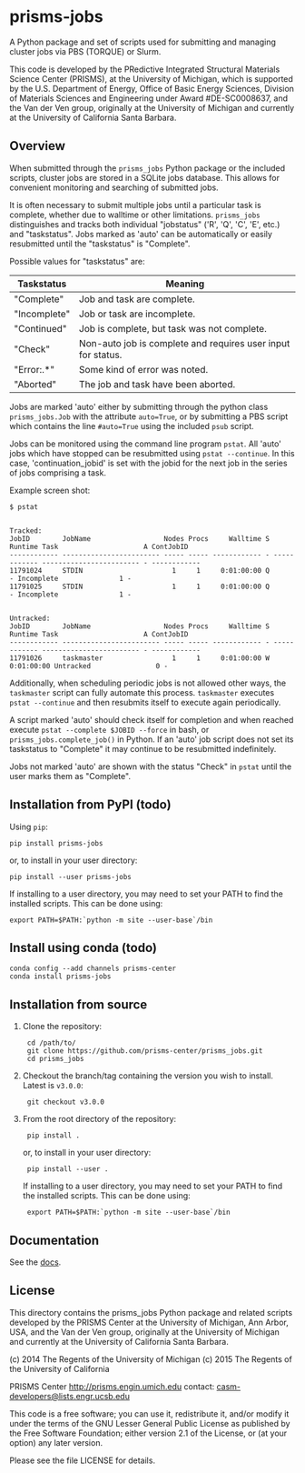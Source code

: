 prisms-jobs
===========

A Python package and set of scripts used for submitting and managing 
cluster jobs via PBS (TORQUE) or Slurm. 

This code is developed by the PRedictive Integrated Structural Materials Science Center (PRISMS), at the University of Michigan, which is supported by the U.S. Department of Energy, Office of Basic Energy Sciences, Division of Materials Sciences and Engineering under Award #DE-SC0008637, and the Van der Ven group, originally at the University of Michigan and 
currently at the University of California Santa Barbara.


## Overview

When submitted through the ``prisms_jobs`` Python package or the included scripts, 
cluster jobs are stored in a SQLite jobs database. This allows for convenient 
monitoring and searching of submitted jobs. 

It is often necessary to submit multiple jobs until a particular task is complete,
whether due to walltime or other limitations. ``prisms_jobs`` distinguishes and 
tracks both individual "jobstatus" ('R', 'Q', 'C', 'E', etc.) and "taskstatus".
Jobs marked as 'auto' can be automatically or easily resubmitted until the 
"taskstatus" is "Complete".

Possible values for "taskstatus" are:

| Taskstatus | Meaning                                                     |
|------------|-------------------------------------------------------------|
|"Complete"  |Job and task are complete.                                   |
|"Incomplete"|Job or task are incomplete.                                  |
|"Continued" |Job is complete, but task was not complete.                  |
|"Check"     |Non-auto job is complete and requires user input for status. |
|"Error:.*"  |Some kind of error was noted.                                |
|"Aborted"   |The job and task have been aborted.                          |


Jobs are marked 'auto' either by submitting through the python class ``prisms_jobs.Job`` 
with the attribute ``auto=True``, or by submitting a PBS script which contains 
the line ``#auto=True`` using the included ``psub`` script.  

Jobs can be monitored using the command line program ``pstat``. All 'auto' jobs 
which have stopped can be resubmitted using ``pstat --continue``. In this case, 
'continuation_jobid' is set with the jobid for the next job in the series of jobs
comprising a task.

Example screen shot:

    $ pstat


    Tracked:
    JobID        JobName                  Nodes Procs     Walltime S      Runtime Task                     A ContJobID   
    ------------ ------------------------ ----- ----- ------------ - ------------ ------------------------ - ------------
    11791024     STDIN                      1     1     0:01:00:00 Q            - Incomplete               1 -           
    11791025     STDIN                      1     1     0:01:00:00 Q            - Incomplete               1 -           


    Untracked:
    JobID        JobName                  Nodes Procs     Walltime S      Runtime Task                     A ContJobID   
    ------------ ------------------------ ----- ----- ------------ - ------------ ------------------------ - ------------
    11791026     taskmaster                 1     1     0:01:00:00 W   0:01:00:00 Untracked                0 -           

Additionally, when scheduling periodic jobs is not allowed other ways, the 
``taskmaster`` script can fully automate this process. ``taskmaster`` executes 
``pstat --continue`` and then resubmits itself to execute again periodically.

A script marked 'auto' should check itself for completion and when reached execute 
``pstat --complete $JOBID --force`` in bash, or ``prisms_jobs.complete_job()`` in Python. If an 'auto' job script does not set its taskstatus to "Complete" it may continue 
to be resubmitted indefinitely.    

Jobs not marked 'auto' are shown with the status "Check" in ``pstat`` until the user 
marks them as "Complete".


## Installation from PyPI (todo)

Using ``pip``:

    pip install prisms-jobs

or, to install in your user directory:
   
   	pip install --user prisms-jobs
   
If installing to a user directory, you may need to set your PATH to find the installed scripts. This can be done using:
   
   	export PATH=$PATH:`python -m site --user-base`/bin


## Install using conda (todo)

    conda config --add channels prisms-center
    conda install prisms-jobs


## Installation from source

1. Clone the repository:

        cd /path/to/
        git clone https://github.com/prisms-center/prisms_jobs.git
        cd prisms_jobs

2. Checkout the branch/tag containing the version you wish to install. Latest is ``v3.0.0``:

        git checkout v3.0.0

2. From the root directory of the repository:

        pip install .
   
   or, to install in your user directory:
   
   		pip install --user .
   
   If installing to a user directory, you may need to set your PATH to find the installed scripts. This can be done using:
   
   		export PATH=$PATH:`python -m site --user-base`/bin


## Documentation

See the [docs](https://prisms-center.github.io/prisms_jobs_docs/).


## License

This directory contains the prisms_jobs Python package and related scripts developed 
by the PRISMS Center at the University of Michigan, Ann Arbor, USA, and
the Van der Ven group, originally at the University of Michigan and 
currently at the University of California Santa Barbara.

(c) 2014 The Regents of the University of Michigan
(c) 2015 The Regents of the University of California

PRISMS Center http://prisms.engin.umich.edu 
contact: casm-developers@lists.engr.ucsb.edu

This code is a free software; you can use it, redistribute it,
and/or modify it under the terms of the GNU Lesser General Public
License as published by the Free Software Foundation; either version
2.1 of the License, or (at your option) any later version.

Please see the file LICENSE for details.


